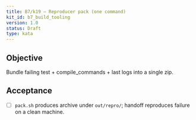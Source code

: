 ```yaml
---
title: B7/k19 — Reproducer pack (one command)
kit_id: b7_build_tooling
version: 1.0
status: Draft
type: kata
---
```

## Objective
Bundle failing test + compile_commands + last logs into a single zip.
## Acceptance
- [ ] `pack.sh` produces archive under `out/repro/`; handoff reproduces failure on a clean machine.

